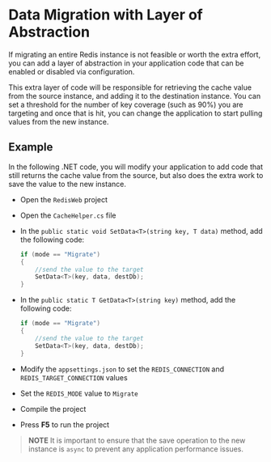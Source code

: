 # Data Migration with Layer of Abstraction

If migrating an entire Redis instance is not feasible or worth the extra effort, you can add a layer of abstraction in your application code that can be enabled or disabled via configuration.

This extra layer of code will be responsible for retrieving the cache value from the source instance, and adding it to the destination instance.  You can set a threshold for the number of key coverage (such as 90%) you are targeting and once that is hit, you can change the application to start pulling values from the new instance.

## Example

In the following .NET code, you will modify your application to add code that still returns the cache value from the source, but also does the extra work to save the value to the new instance.

- Open the `RedisWeb` project
- Open the `CacheHelper.cs` file
- In the `public static void SetData<T>(string key, T data)` method, add the following code:

    ```csharp
    if (mode == "Migrate")
    {
        //send the value to the target
        SetData<T>(key, data, destDb);
    }
    ```

- In the `public static T GetData<T>(string key)` method, add the following code:

    ```csharp
    if (mode == "Migrate")
    {
        //send the value to the target
        SetData<T>(key, data, destDb);
    }
    ```

- Modify the `appsettings.json` to set the `REDIS_CONNECTION` and `REDIS_TARGET_CONNECTION` values
- Set the `REDIS_MODE` value to `Migrate`
- Compile the project
- Press **F5** to run the project

> **NOTE** It is important to ensure that the save operation to the new instance is `async` to prevent any application performance issues.
